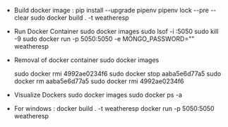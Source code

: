 <!-- pipenv --rm -->
* Build docker image :
    pip install --upgrade pipenv
    pipenv lock --pre --clear
    sudo docker build . -t weatheresp

* Run Docker Container
    sudo docker images 
    sudo lsof -i :5050
    sudo kill -9 <PID>
    sudo docker run -p 5050:5050 -e MONGO_PASSWORD="" weatheresp

* Removal of docker container 
    sudo docker images  
    <!-- copy IMAGE ID of the docker you want to remove. -->
    sudo docker rmi 4992ae0234f6
    sudo docker stop aaba5e6d77a5
    sudo docker rm aaba5e6d77a5
    sudo docker rmi 4992ae0234f6
* Visualize Dockers
    sudo docker images
    sudo docker ps -a

* For windows :
    docker build . -t weatheresp
    docker run -p 5050:5050 weatheresp
